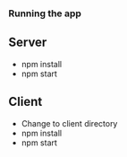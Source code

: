 ### Running the app

## Server
- npm install
- npm start

## Client
- Change to client directory
- npm install
- npm start